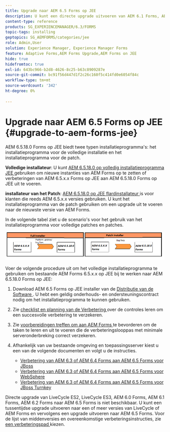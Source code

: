 ```yaml
---
title: Upgrade naar AEM 6.5 Forms op JEE
description: U kunt een directe upgrade uitvoeren van AEM 6.1 Forms, AEM 6.2 Forms en LiveCycle ES4 SP1 naar AEM 6.3 Forms.
content-type: reference
products: SG_EXPERIENCEMANAGER/6.3/FORMS
topic-tags: installing
geptopics: SG_AEMFORMS/categories/jee
role: Admin,User
solution: Experience Manager, Experience Manager Forms
feature: Adaptive Forms,AEM Forms Upgrade,AEM Forms on JEE
hide: true
hidefromtoc: true
exl-id: 643bc966-b2d8-4626-8c25-b63c8909287e
source-git-commit: bc91f56d447d1f2c26c160f5c414fd0e6054f84c
workflow-type: tm+mt
source-wordcount: '342'
ht-degree: 0%

---
```


# Upgrade naar AEM 6.5 Forms op JEE {#upgrade-to-aem-forms-jee}

AEM 6.5.18.0 Forms op JEE biedt twee typen installatieprogramma&#39;s: het installatieprogramma voor de volledige installatie en het installatieprogramma voor de patch.

**Volledige installateur**: U kunt [ AEM 6.5.18.0 op volledig installatieprogramma JEE ](https://experienceleague.adobe.com/docs/experience-manager-release-information/aem-release-updates/forms-updates/aem-forms-releases.html) gebruiken om nieuwe instanties van AEM Forms op te zetten of verbeteringen van AEM 6.5.x.x Forms op JEE aan AEM 6.5.18.0 Forms op JEE uit te voeren.

**installateur van het Patch**: [ AEM 6.5.18.0 op JEE flardinstallateur ](https://experienceleague.adobe.com/docs/experience-manager-release-information/aem-release-updates/forms-updates/aem-forms-releases.html) is voor klanten die reeds AEM 6.5.x.x versies gebruiken. U kunt het installatieprogramma van de patch gebruiken om een upgrade uit te voeren naar de nieuwste versie van AEM Forms.

In de volgende tabel ziet u de scenario&#39;s voor het gebruik van het installatieprogramma voor volledige patches en patches.

![ Volledig en het installateursscenario van het Patch ](assets/full-and-patch-installer.png)

Voer de volgende procedure uit om het volledige installatieprogramma te gebruiken om bestaande AEM Forms 6.5.x.x op JEE bij te werken naar AEM 6.5.18.0 Forms op JEE:

1. Download AEM 6.5 Forms op JEE installer van de [ Distributie van de Software ](https://experience.adobe.com/#/downloads/content/software-distribution/en/aem.html). U hebt een geldig onderhouds- en ondersteuningscontract nodig om het installatieprogramma te kunnen gebruiken.
1. Zie [ checklist en planning van de Verbetering ](https://www.adobe.com/go/learn_aemforms_upgrade_checklist_65) over de controles leren om een succesvolle verbetering te verzekeren.
1. Zie [ voorbereidingen treffen om aan AEM Forms ](https://www.adobe.com/go/learn_aemforms_prepareupgrade_65) te bevorderen om de taken te leren en uit te voeren die de verbeteringslooppas met minimale serveronderbreking correct verzekeren.
1. Afhankelijk van uw bestaande omgeving en toepassingsserver kiest u een van de volgende documenten en volgt u de instructies.

   * [ Verbetering van AEM 6.3 of AEM 6.4 Forms aan AEM 6.5 Forms voor JBoss ](https://www.adobe.com/go/learn_aemforms_upgradeJBoss_65)
   * [ Verbetering van AEM 6.3 of AEM 6.4 Forms aan AEM 6.5 Forms voor WebSphere ](https://www.adobe.com/go/learn_aemforms_upgradeWebSphere_65)
   * [ Verbetering van AEM 6.3 of AEM 6.4 Forms aan AEM 6.5 Forms voor JBoss Turnkey ](https://www.adobe.com/go/learn_aemforms_upgradeTurnkey_65)

Directe upgrade van LiveCycle ES2, LiveCycle ES3, AEM 6.0 Forms, AEM 6.1 Forms, AEM 6.2 Forms naar AEM 6.5 Forms is niet beschikbaar. U kunt een tussentijdse upgrade uitvoeren naar een of meer versies van LiveCycle of AEM Forms en vervolgens een upgrade uitvoeren naar AEM 6.5 Forms. Voor de lijst van middenversies en overeenkomstige verbeteringsinstructies, zie [ een verbeteringspad ](upgrade.md) kiezen.
